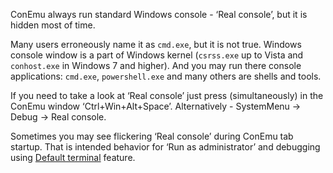﻿ConEmu always run standard Windows console - ‘Real console’, but it is hidden most of time.

Many users erroneously name it as `cmd.exe`, but it is not true.
Windows console window is a part of Windows kernel (`csrss.exe` up to Vista and `conhost.exe` in Windows 7 and higher).
And you may run there console applications: `cmd.exe`, `powershell.exe` and many others are shells and tools.

If you need to take a look at ‘Real console’ just press (simultaneously) in the ConEmu window ‘Ctrl+Win+Alt+Space’.
Alternatively - SystemMenu -> Debug -> Real console.

Sometimes you may see flickering ‘Real console’ during ConEmu tab startup.
That is intended behavior for ‘Run as administrator’ and debugging using [Default terminal](DefaultTerminal.md) feature.